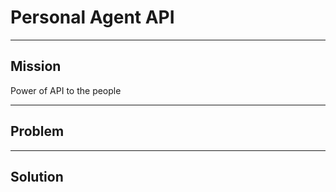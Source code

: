 # Personal Agent API

---

## Mission

Power of API to the people

---

## Problem

---

## Solution
